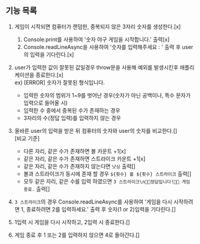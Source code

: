 ## 기능 목록

1. 게임이 시작되면 컴퓨터가 랜덤한, 중복되지 않은 3자리 숫자를 생성한다.[x]

   1. Console.print를 사용하여 '숫자 야구 게임을 시작합니다.' 출력[x]
   2. Console.readLineAsync을 사용하여 '숫자를 입력해주세요 : ' 출력 후 user의 입력을 기다린다.[x]

2. user가 입력한 값이 잘못된 값일경우 throw문을 사용해 예외를 발생시킨후 애플리케이션을 종료한다.[x]<br />
   ex) [ERROR] 숫자가 잘못된 형식입니다.

   - 입력한 숫자의 범위가 1~9를 벗어난 경우(숫자가 아닌 공백이나, 특수 문자가 입력으로 들어올 시)
   - 입력한 수 중에서 중복된 수가 존재하는 경우
   - 3자리의 수(정답 입력)를 입력하지 않는 경우

3. 올바른 user의 입력을 받은 뒤 컴퓨터의 숫자와 user의 숫자를 비교한다.[]<br />
   [비교 기준]

   - 다른 자리, 같은 수가 존재하면 볼 카운트 +1[x]
   - 같은 자리, 같은 수가 존재하면 스트라이크 카운트 +1[x]
   - 같은 자리, 같은 수가 존재하지 않는다면 `낫싱` 출력[]
   - 볼과 스트라이크가 동시에 존재 할 경우 `${횟수} 볼 ${횟수} 스트라이크` 출력[]
   - 모두 같은 자리, 같은 수를 입력 하였으면 `3 스트라이크\n🎉🥳정답입니다!🥳🎉 게임 종료.` 출력[]

4. `3 스트라이크`의 경우 Console.readLineAsync를 사용하여 '게임을 다시 시작하려면 1, 종료하려면 2를 입력하세요.' 출력 후 숫자(1 or 2)입력을 기다린다.[]

5. 1입력 시 게임을 다시 시작하고, 2입력 시 종료한다.[]

6. 게임 종료 후 1 또는 2를 입력하지 않으면 4로 돌아간다.[]
